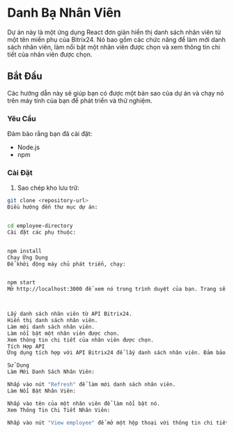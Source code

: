 # Danh Bạ Nhân Viên

Dự án này là một ứng dụng React đơn giản hiển thị danh sách nhân viên từ một tên miền phụ của Bitrix24. Nó bao gồm các chức năng để làm mới danh sách nhân viên, làm nổi bật một nhân viên được chọn và xem thông tin chi tiết của nhân viên được chọn.

## Bắt Đầu

Các hướng dẫn này sẽ giúp bạn có được một bản sao của dự án và chạy nó trên máy tính của bạn để phát triển và thử nghiệm.

### Yêu Cầu

Đảm bảo rằng bạn đã cài đặt:

- Node.js
- npm

### Cài Đặt

1. Sao chép kho lưu trữ:

```sh
git clone <repository-url>
Điều hướng đến thư mục dự án:


cd employee-directory
Cài đặt các phụ thuộc:


npm install
Chạy Ứng Dụng
Để khởi động máy chủ phát triển, chạy:


npm start
Mở http://localhost:3000 để xem nó trong trình duyệt của bạn. Trang sẽ tải lại khi bạn thực hiện các thay đổi. Bạn cũng có thể thấy bất kỳ lỗi lint nào trong bảng điều khiển.



Lấy danh sách nhân viên từ API Bitrix24.
Hiển thị danh sách nhân viên.
Làm mới danh sách nhân viên.
Làm nổi bật một nhân viên được chọn.
Xem thông tin chi tiết của nhân viên được chọn.
Tích Hợp API
Ứng dụng tích hợp với API Bitrix24 để lấy danh sách nhân viên. Đảm bảo rằng bạn có một tên miền phụ của Bitrix24 và thay thế <subdomain> trong mã với tên miền phụ thực tế của bạn.

Sử Dụng
Làm Mới Danh Sách Nhân Viên:

Nhấp vào nút "Refresh" để làm mới danh sách nhân viên.
Làm Nổi Bật Nhân Viên:

Nhấp vào tên của một nhân viên để làm nổi bật nó.
Xem Thông Tin Chi Tiết Nhân Viên:

Nhấp vào nút "View employee" để mở một hộp thoại với thông tin chi tiết của nhân viên được chọn.